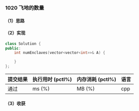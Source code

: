 ### 1020 飞地的数量

#### （1）思路

#### （2）实现

```cpp
class Solution {
public:
    int numEnclaves(vector<vector<int>>& A) {

    }
};
```

| 提交结果 | 执行用时 (pctl%) | 内存消耗 (pctl%) | 语言 |
|:---------|:-----------------|:-----------------|:-----|
| 通过     |  ms (%)   |  MB (%)  | cpp  |

#### （3）收获
